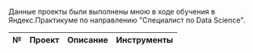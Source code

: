 Данные проекты были выполнены мною в ходе обучения в Яндекс.Практикуме по направлению "Специалист по Data Science".

| № | **Проект** | **Описание** | **Инструменты** |  
|:--|:-----------|:-------------|:----------------|  
